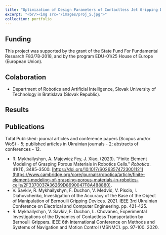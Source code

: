 ```yaml
---
title: "Optimization of Design Parameters of Contactless Jet Gripping Devices of Industrial Robots"
excerpt: "<br/><img src='/images/proj_5.jpg'>"
collection: portfolio
---
```

## Funding
This project was supported by the grant of the State Fund For Fundamental Research F83/78-2018, and by the program EDU-01/25 House of Europe (European Union).

## Colaboration
* Department of Robotics and Artificial Intelligence, Slovak University of Technology in Bratislava (Slovak Republic).

## Results


## Publications
Total Published: journal articles and conference papers (Scopus and/or WoS) - 5; published articles in Ukrainian journals - 2; abstracts of conferences - 12.

* R. Mykhailyshyn, A. Majewicz Fey, J. Xiao, (2023). &quot;Finite Element Modeling of Grasping Porous Materials in Robotics Cells.&quot; <i>Robotica</i>. 41(11), 3485-3500. [https://doi.org/10.1017/S0263574723001121](https://www.cambridge.org/core/journals/robotica/article/finite-element-modeling-of-grasping-porous-materials-in-robotics-cells/2F3370037A36269D8690047F8A488880).
* V. Savkiv, R. Mykhailyshyn, F. Duchon, V. Medvid, V. Piscio, I. Diahovchenko, Investigation of the Accuracy of the Base of the Object of Manipulation of Bernoulli Gripping Devices. 2021. IEEE 3rd Ukrainian Conference on Electrical and Computer Engineering. pp. 421-425.
* R. Mykhailyshyn, V. Savkiv, F. Duchon, L. Chovanec, Experimental Investigations of the Dynamics of Contactless Transportation by Bernoulli Grippers. IEEE 6th International Conference on Methods and Systems of Navigation and Motion Control (MSNMC). pp. 97-100. 2020. 
